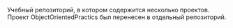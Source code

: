 Учебный репозиторий, в котором содержится несколько проектов. Проект ObjectOrientedPractics был перенесен в отдельный репозиторий.
